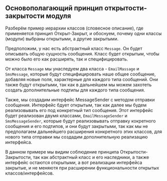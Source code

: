## Основополагающий принцип открытости-закрытости модуля
Разберём пример иерархии классов (словесное описание), где применяется принцип Открыт-Закрыт, и обоснуем, почему одни классы (модули) выбраны открытыми, а другие закрытыми.

Предположим, у нас есть абстрактный класс `Message`. Он будет описывать общую сущность сообщения. Класс будет открытым, чтобы можно было его как расширять, так и специфицировать.

От класса `Message` мы унаследуем два класса - `EmailMassage` и `SmsMessage`, которые будут специфицировать наше общее сообщение, добавляя новые поля, характерные для каждого типа сообщений. Они также будут открытыми, так как в дальнейшем мы можем захотеть создать дополнительные подтипы для каждого типа сообщения.

Также, мы создадим интерфейс MessageSender c методом отправки сообщения. Интерфейс бдует открытым, так как далее мы будем реализовывать его под конкретный тип сообщения. Этот интерфейс будет реализован двумя классами, `EmailMessageSender` и `SmsMessageSender`, которые будут реализовывать отправку кокретного сообщения и его подтипов, и они будут закрытыми, так как мы не предполагаем дальнейшего расширения конкретного этих классов, для нового типа отправки мы создадим дополнительную реализацию интерфейса.

В данном примере мы видим соблюдение принципа Открытости-Закрытости, так как абстрактный класс и его наследники, а также интерфейс остаются открытыми, а вот реализации интерфейса закрытые, и не меняютя при расширении функциональности открытых классов/интерфейсов.
